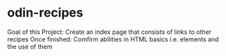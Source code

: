 # odin-recipes
Goal of this Project: Create an index page that consists of links to other recipes 
Once finished: Comfirm abilities in HTML basics i.e. elements and the use of them